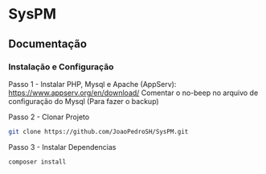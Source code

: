 # SysPM

## Documentação

### Instalação e Configuração

Passo 1 - Instalar PHP, Mysql e Apache (AppServ):
https://www.appserv.org/en/download/
Comentar o no-beep no arquivo de configuração do Mysql (Para fazer o backup)

Passo 2 - Clonar Projeto
````sh
git clone https://github.com/JoaoPedroSH/SysPM.git
````

Passo 3 - Instalar Dependencias
````sh
composer install
````
 
 
